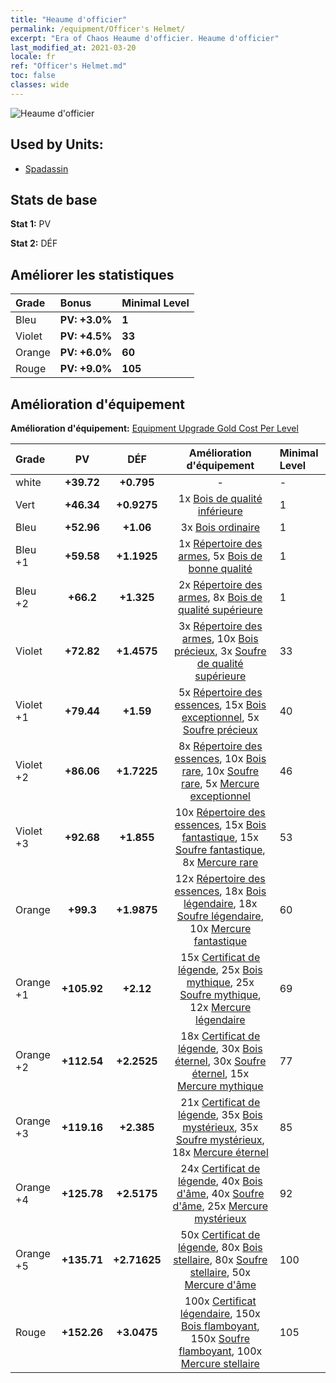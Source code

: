 ```yaml
---
title: "Heaume d'officier"
permalink: /equipment/Officer's Helmet/
excerpt: "Era of Chaos Heaume d'officier. Heaume d'officier"
last_modified_at: 2021-03-20
locale: fr
ref: "Officer's Helmet.md"
toc: false
classes: wide
---
```


  ![Heaume d'officier](/images/e/e_1042.png)

## Used by Units:

* [Spadassin](/fr/units/Swordsman/) 


## Stats de base
 **Stat 1:** PV

 **Stat 2:** DÉF

## Améliorer les statistiques

  |     Grade    |   Bonus | Minimal Level | 
  |:-------------|:--------|:--------------| 
  | Bleu | **PV: +3.0%** | **1** | 
  | Violet | **PV: +4.5%** | **33** | 
  | Orange | **PV: +6.0%** | **60** | 
  | Rouge | **PV: +9.0%** | **105** | 


## Amélioration d'équipement
 **Amélioration d'équipement:** [Equipment Upgrade Gold Cost Per Level](/equipment/EquipmentUpgradeCostPerLevel/) 

  |          Grade      | PV | DÉF | Amélioration d'équipement | Minimal Level |
  |:--------------------|:---------:|:---------:|:----------------:|:--------------|
  | white | **+39.72** | **+0.795** | - | - |
  | Vert | **+46.34** | **+0.9275** | 1x [Bois de qualité inférieure](/fr/Items/mat_1/) | 1 |
  | Bleu | **+52.96** | **+1.06** | 3x [Bois ordinaire](/fr/Items/mat_7/) | 1 |
  | Bleu +1 | **+59.58** | **+1.1925** | 1x [Répertoire des armes](/fr/Items/mat_18/), 5x [Bois de bonne qualité](/fr/Items/mat_13/) | 1 |
  | Bleu +2 | **+66.2** | **+1.325** | 2x [Répertoire des armes](/fr/Items/mat_25/), 8x [Bois de qualité supérieure](/fr/Items/mat_20/) | 1 |
  | Violet | **+72.82** | **+1.4575** | 3x [Répertoire des armes](/fr/Items/mat_32/), 10x [Bois précieux](/fr/Items/mat_27/), 3x [Soufre de qualité supérieure](/fr/Items/mat_22/) | 33 |
  | Violet +1 | **+79.44** | **+1.59** | 5x [Répertoire des essences](/fr/Items/mat_39/), 15x [Bois exceptionnel](/fr/Items/mat_34/), 5x [Soufre précieux](/fr/Items/mat_29/) | 40 |
  | Violet +2 | **+86.06** | **+1.7225** | 8x [Répertoire des essences](/fr/Items/mat_46/), 10x [Bois rare](/fr/Items/mat_41/), 10x [Soufre rare](/fr/Items/mat_43/), 5x [Mercure exceptionnel](/fr/Items/mat_35/) | 46 |
  | Violet +3 | **+92.68** | **+1.855** | 10x [Répertoire des essences](/fr/Items/mat_53/), 15x [Bois fantastique](/fr/Items/mat_48/), 15x [Soufre fantastique](/fr/Items/mat_50/), 8x [Mercure rare](/fr/Items/mat_42/) | 53 |
  | Orange | **+99.3** | **+1.9875** | 12x [Répertoire des essences](/fr/Items/mat_60/), 18x [Bois légendaire](/fr/Items/mat_55/), 18x [Soufre légendaire](/fr/Items/mat_57/), 10x [Mercure fantastique](/fr/Items/mat_49/) | 60 |
  | Orange +1 | **+105.92** | **+2.12** | 15x [Certificat de légende](/fr/Items/mat_67/), 25x [Bois mythique](/fr/Items/mat_62/), 25x [Soufre mythique](/fr/Items/mat_64/), 12x [Mercure légendaire](/fr/Items/mat_56/) | 69 |
  | Orange +2 | **+112.54** | **+2.2525** | 18x [Certificat de légende](/fr/Items/mat_74/), 30x [Bois éternel](/fr/Items/mat_69/), 30x [Soufre éternel](/fr/Items/mat_71/), 15x [Mercure mythique](/fr/Items/mat_63/) | 77 |
  | Orange +3 | **+119.16** | **+2.385** | 21x [Certificat de légende](/fr/Items/mat_81/), 35x [Bois mystérieux](/fr/Items/mat_76/), 35x [Soufre mystérieux](/fr/Items/mat_78/), 18x [Mercure éternel](/fr/Items/mat_70/) | 85 |
  | Orange +4 | **+125.78** | **+2.5175** | 24x [Certificat de légende](/fr/Items/mat_88/), 40x [Bois d'âme](/fr/Items/mat_83/), 40x [Soufre d'âme](/fr/Items/mat_85/), 25x [Mercure mystérieux](/fr/Items/mat_77/) | 92 |
  | Orange +5 | **+135.71** | **+2.71625** | 50x [Certificat de légende](/fr/Items/mat_95/), 80x [Bois stellaire](/fr/Items/mat_90/), 80x [Soufre stellaire](/fr/Items/mat_92/), 50x [Mercure d'âme](/fr/Items/mat_84/) | 100 |
  | Rouge | **+152.26** | **+3.0475** | 100x [Certificat légendaire](/fr/Items/mat_102/), 150x [Bois flamboyant](/fr/Items/mat_97/), 150x [Soufre flamboyant](/fr/Items/mat_99/), 100x [Mercure stellaire](/fr/Items/mat_91/) | 105 |

